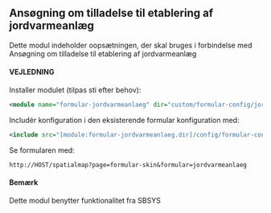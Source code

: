 ## Ansøgning om tilladelse til etablering af jordvarmeanlæg

Dette modul indeholder oopsætningen, der skal bruges i forbindelse med Ansøgning om tilladelse til etablering af jordvarmeanlæg

#### VEJLEDNING

Installer modulet (tilpas sti efter behov):
```xml
<module name="formular-jordvarmeanlaeg" dir="custom/formular-config/jordvarmeanlaeg" permissionlevel="public"/>
```

Includér konfiguration i den eksisterende formular konfiguration med:
```xml
<include src="[module:formular-jordvarmeanlaeg.dir]/config/formular-config.xml" nodes="/config/*" mustexist="false"/>
```

Se formularen med:
```text
http://HOST/spatialmap?page=formular-skin&formular=jordvarmeanlaeg
```

#### Bemærk
Dette modul benytter funktionalitet fra SBSYS





